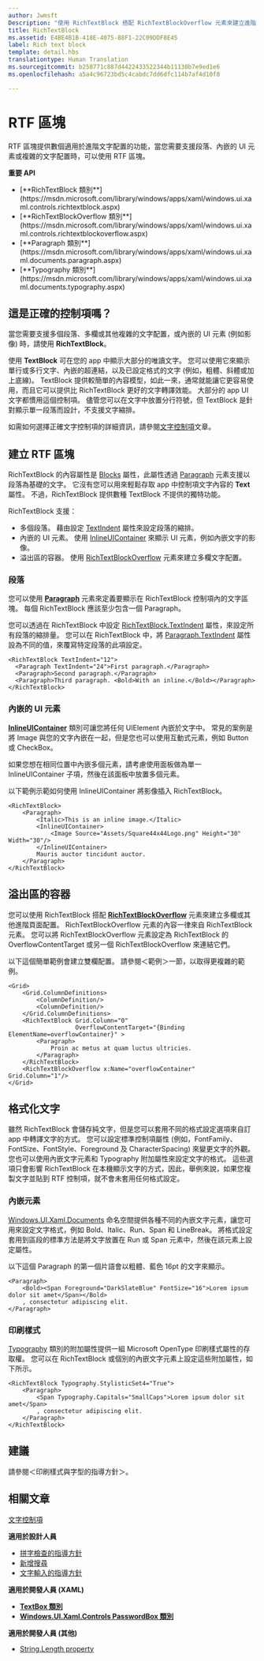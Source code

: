 ```yaml
---
author: Jwmsft
Description: "使用 RichTextBlock 搭配 RichTextBlockOverflow 元素來建立進階文字配置。"
title: RichTextBlock
ms.assetid: E4BE4B1B-418E-4075-88F1-22C09DDF8E45
label: Rich text block
template: detail.hbs
translationtype: Human Translation
ms.sourcegitcommit: b258771c887d4422433522344b11130b7e9ed1e6
ms.openlocfilehash: a5a4c96723bd5c4cabdc7dd6dfc114b7af4d10f8

---
```

# <a name="rich-text-block"></a>RTF 區塊

<link rel="stylesheet" href="https://az835927.vo.msecnd.net/sites/uwp/Resources/css/custom.css"> 

RTF 區塊提供數個適用於進階文字配置的功能，當您需要支援段落、內嵌的 UI 元素或複雜的文字配置時，可以使用 RTF 區塊。

<div class="important-apis" >
<b>重要 API</b><br/>
<ul>
<li>[**RichTextBlock 類別**](https://msdn.microsoft.com/library/windows/apps/xaml/windows.ui.xaml.controls.richtextblock.aspx)</li>
<li>[**RichTextBlockOverflow 類別**](https://msdn.microsoft.com/library/windows/apps/xaml/windows.ui.xaml.controls.richtextblockoverflow.aspx)</li>
<li>[**Paragraph 類別**](https://msdn.microsoft.com/library/windows/apps/xaml/windows.ui.xaml.documents.paragraph.aspx)</li>
<li> [**Typography 類別**](https://msdn.microsoft.com/library/windows/apps/xaml/windows.ui.xaml.documents.typography.aspx)</li>
</ul>
</div>

## <a name="is-this-the-right-control"></a>這是正確的控制項嗎？

當您需要支援多個段落、多欄或其他複雜的文字配置，或內嵌的 UI 元素 (例如影像) 時，請使用 **RichTextBlock**。

使用 **TextBlock** 可在您的 app 中顯示大部分的唯讀文字。 您可以使用它來顯示單行或多行文字、內嵌的超連結，以及已設定格式的文字 (例如，粗體、斜體或加上底線)。 TextBlock 提供較簡單的內容模型，如此一來，通常就能讓它更容易使用，而且它可以提供比 RichTextBlock 更好的文字轉譯效能。 大部分的 app UI 文字都慣用這個控制項。 儘管您可以在文字中放置分行符號，但 TextBlock 是針對顯示單一段落而設計，不支援文字縮排。

如需如何選擇正確文字控制項的詳細資訊，請參閱[文字控制項](text-controls.md)文章。

## <a name="create-a-rich-text-block"></a>建立 RTF 區塊

RichTextBlock 的內容屬性是 [Blocks](https://msdn.microsoft.com/library/windows/apps/xaml/windows.ui.xaml.controls.richtextblock.blocks.aspx) 屬性，此屬性透過 [Paragraph](https://msdn.microsoft.com/library/windows/apps/xaml/windows.ui.xaml.documents.paragraph.aspx) 元素支援以段落為基礎的文字。 它沒有您可以用來輕鬆存取 app 中控制項文字內容的 **Text** 屬性。 不過，RichTextBlock 提供數種 TextBlock 不提供的獨特功能。 

RichTextBlock 支援：
- 多個段落。 藉由設定 [TextIndent](https://msdn.microsoft.com/library/windows/apps/xaml/windows.ui.xaml.controls.richtextblock.textindent.aspx) 屬性來設定段落的縮排。
- 內嵌的 UI 元素。 使用 [InlineUIContainer](https://msdn.microsoft.com/library/windows/apps/xaml/windows.ui.xaml.documents.inlineuicontainer.aspx) 來顯示 UI 元素，例如內嵌文字的影像。
- 溢出區的容器。 使用 [RichTextBlockOverflow](https://msdn.microsoft.com/library/windows/apps/xaml/windows.ui.xaml.controls.richtextblockoverflow.aspx) 元素來建立多欄文字配置。

### <a name="paragraphs"></a>段落

您可以使用 [**Paragraph**](https://msdn.microsoft.com/library/windows/apps/xaml/windows.ui.xaml.documents.paragraph.aspx) 元素來定義要顯示在 RichTextBlock 控制項內的文字區塊。 每個 RichTextBlock 應該至少包含一個 Paragraph。 

您可以透過在 RichTextBlock 中設定 [RichTextBlock.TextIndent](https://msdn.microsoft.com/library/windows/apps/xaml/windows.ui.xaml.controls.richtextblock.textindent.aspx) 屬性，來設定所有段落的縮排量。 您可以在 RichTextBlock 中，將 [Paragraph.TextIndent](https://msdn.microsoft.com/library/windows/apps/xaml/windows.ui.xaml.documents.paragraph.textindent.aspx) 屬性設為不同的值，來覆寫特定段落的此項設定。

```xaml
<RichTextBlock TextIndent="12">
  <Paragraph TextIndent="24">First paragraph.</Paragraph>
  <Paragraph>Second paragraph.</Paragraph>
  <Paragraph>Third paragraph. <Bold>With an inline.</Bold></Paragraph>
</RichTextBlock>
```

### <a name="inline-ui-elements"></a>內嵌的 UI 元素

[**InlineUIContainer**](https://msdn.microsoft.com/library/windows/apps/xaml/windows.ui.xaml.documents.inlineuicontainer.aspx) 類別可讓您將任何 UIElement 內嵌於文字中。 常見的案例是將 Image 與您的文字內嵌在一起，但是您也可以使用互動式元素，例如 Button 或 CheckBox。

如果您想在相同位置中內嵌多個元素，請考慮使用面板做為單一 InlineUIContainer 子項，然後在該面板中放置多個元素。

以下範例示範如何使用 InlineUIContainer 將影像插入 RichTextBlock。 

```xaml
<RichTextBlock>
    <Paragraph>
        <Italic>This is an inline image.</Italic>
        <InlineUIContainer>
            <Image Source="Assets/Square44x44Logo.png" Height="30" Width="30"/>
        </InlineUIContainer>
        Mauris auctor tincidunt auctor.
    </Paragraph>
</RichTextBlock>
```

## <a name="overflow-containers"></a>溢出區的容器

您可以使用 RichTextBlock 搭配 [**RichTextBlockOverflow**](https://msdn.microsoft.com/library/windows/apps/xaml/windows.ui.xaml.controls.richtextblockoverflow.aspx) 元素來建立多欄或其他進階頁面配置。 RichTextBlockOverflow 元素的內容一律來自 RichTextBlock 元素。 您可以將 RichTextBlockOverflow 元素設定為 RichTextBlock 的 OverflowContentTarget 或另一個 RichTextBlockOverflow 來連結它們。

以下這個簡單範例會建立雙欄配置。 請參閱＜範例＞一節，以取得更複雜的範例。

```xaml
<Grid>
    <Grid.ColumnDefinitions>
        <ColumnDefinition/>
        <ColumnDefinition/>
    </Grid.ColumnDefinitions>
    <RichTextBlock Grid.Column="0" 
                   OverflowContentTarget="{Binding ElementName=overflowContainer}" >
        <Paragraph>
            Proin ac metus at quam luctus ultricies.
        </Paragraph>
    </RichTextBlock>
    <RichTextBlockOverflow x:Name="overflowContainer" Grid.Column="1"/>
</Grid>
```

## <a name="formatting-text"></a>格式化文字

雖然 RichTextBlock 會儲存純文字，但是您可以套用不同的格式設定選項來自訂 app 中轉譯文字的方式。 您可以設定標準控制項屬性 (例如，FontFamily、FontSize、FontStyle、Foreground 及 CharacterSpacing) 來變更文字的外觀。 您也可以使用內嵌文字元素和 Typography 附加屬性來設定文字的格式。 這些選項只會影響 RichTextBlock 在本機顯示文字的方式，因此，舉例來說，如果您複製文字並貼到 RTF 控制項，就不會未套用任何格式設定。

### <a name="inline-elements"></a>內嵌元素

[Windows.UI.Xaml.Documents](https://msdn.microsoft.com/library/windows/apps/xaml/windows.ui.xaml.documents.aspx) 命名空間提供各種不同的內嵌文字元素，讓您可用來設定文字格式，例如 Bold、Italic、Run、Span 和 LineBreak。 將格式設定套用到區段的標準方法是將文字放置在 Run 或 Span 元素中，然後在該元素上設定屬性。

以下這個 Paragraph 的第一個片語會以粗體、藍色 16pt 的文字來顯示。

```xaml
<Paragraph>
    <Bold><Span Foreground="DarkSlateBlue" FontSize="16">Lorem ipsum dolor sit amet</Span></Bold>
    , consectetur adipiscing elit.
</Paragraph>
```

### <a name="typography"></a>印刷樣式

[Typography](https://msdn.microsoft.com/library/windows/apps/xaml/windows.ui.xaml.documents.typography.aspx) 類別的附加屬性提供一組 Microsoft OpenType 印刷樣式屬性的存取權。 您可以在 RichTextBlock 或個別的內嵌文字元素上設定這些附加屬性，如下所示。

```xaml
<RichTextBlock Typography.StylisticSet4="True">
    <Paragraph>
        <Span Typography.Capitals="SmallCaps">Lorem ipsum dolor sit amet</Span>
        , consectetur adipiscing elit.
    </Paragraph>
</RichTextBlock>
```

## <a name="recommendations"></a>建議

請參閱＜印刷樣式與字型的指導方針＞。



## <a name="related-articles"></a>相關文章

[文字控制項](text-controls.md)

**適用於設計人員**
- [拼字檢查的指導方針](spell-checking-and-prediction.md)
- [新增搜尋](https://msdn.microsoft.com/library/windows/apps/hh465231)
- [文字輸入的指導方針](text-controls.md)

**適用於開發人員 (XAML)**
- [**TextBox 類別**](https://msdn.microsoft.com/library/windows/apps/br209683)
- [**Windows.UI.Xaml.Controls PasswordBox 類別**](https://msdn.microsoft.com/library/windows/apps/br227519)


**適用於開發人員 (其他)**
- [String.Length property](https://msdn.microsoft.com/library/system.string.length(v=vs.110).aspx)



<!--HONumber=Dec16_HO2-->


